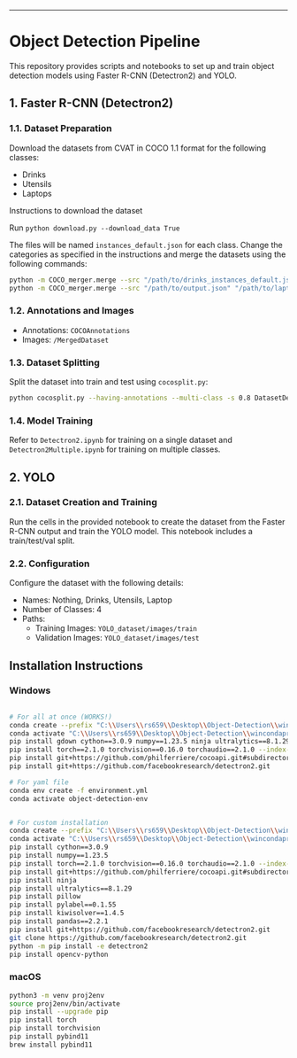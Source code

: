 
---

# Object Detection Pipeline

This repository provides scripts and notebooks to set up and train object detection models using Faster R-CNN (Detectron2) and YOLO.

## 1. Faster R-CNN (Detectron2)

### 1.1. Dataset Preparation

Download the datasets from CVAT in COCO 1.1 format for the following classes:
- Drinks
- Utensils
- Laptops

Instructions to download the dataset

Run `python download.py --download_data True`

The files will be named `instances_default.json` for each class. Change the categories as specified in the instructions and merge the datasets using the following commands:

```bash
python -m COCO_merger.merge --src "/path/to/drinks_instances_default.json" "/path/to/utensils_instances_default.json" --out "/path/to/output.json"
python -m COCO_merger.merge --src "/path/to/output.json" "/path/to/laptops_instances_default.json" --out "/path/to/output.json"
```


### 1.2. Annotations and Images

- Annotations: `COCOAnnotations`
- Images: `/MergedDataset`

### 1.3. Dataset Splitting

Split the dataset into train and test using `cocosplit.py`:

```bash
python cocosplit.py --having-annotations --multi-class -s 0.8 DatasetDetectron2/annotations/output.json DatasetDetectron2/annotations/train.json DatasetDetectron2/annotations/test.json
```

### 1.4. Model Training

Refer to `Detectron2.ipynb` for training on a single dataset and `Detectron2Multiple.ipynb` for training on multiple classes.

## 2. YOLO

### 2.1. Dataset Creation and Training

Run the cells in the provided notebook to create the dataset from the Faster R-CNN output and train the YOLO model. This notebook includes a train/test/val split.

### 2.2. Configuration

Configure the dataset with the following details:
- Names: Nothing, Drinks, Utensils, Laptop
- Number of Classes: 4
- Paths: 
    - Training Images: `YOLO_dataset/images/train`
    - Validation Images: `YOLO_dataset/images/test`

## Installation Instructions

### Windows

```bash

# For all at once (WORKS!)
conda create --prefix "C:\\Users\\rs659\\Desktop\\Object-Detection\\wincondaprojenv" python=3.9
conda activate "C:\\Users\\rs659\\Desktop\\Object-Detection\\wincondaprojenv"
pip install gdown cython==3.0.9 numpy==1.23.5 ninja ultralytics==8.1.29 pillow pylabel==0.1.55 kiwisolver==1.4.5 pandas==2.2.1
pip install torch==2.1.0 torchvision==0.16.0 torchaudio==2.1.0 --index-url https://download.pytorch.org/whl/cu121
pip install git+https://github.com/philferriere/cocoapi.git#subdirectory=PythonAPI
pip install git+https://github.com/facebookresearch/detectron2.git

# For yaml file
conda env create -f environment.yml
conda activate object-detection-env


# For custom installation
conda create --prefix "C:\\Users\\rs659\\Desktop\\Object-Detection\\wincondaprojenv" python=3.9
conda activate "C:\\Users\\rs659\\Desktop\\Object-Detection\\wincondaprojenv"
pip install cython==3.0.9
pip install numpy==1.23.5
pip install torch==2.1.0 torchvision==0.16.0 torchaudio==2.1.0 --index-url https://download.pytorch.org/whl/cu121
pip install git+https://github.com/philferriere/cocoapi.git#subdirectory=PythonAPI
pip install ninja
pip install ultralytics==8.1.29
pip install pillow
pip install pylabel==0.1.55
pip install kiwisolver==1.4.5
pip install pandas==2.2.1
pip install git+https://github.com/facebookresearch/detectron2.git
git clone https://github.com/facebookresearch/detectron2.git
python -m pip install -e detectron2
pip install opencv-python
```

### macOS

```bash
python3 -m venv proj2env
source proj2env/bin/activate
pip install --upgrade pip
pip install torch
pip install torchvision
pip install pybind11
brew install pybind11
```
